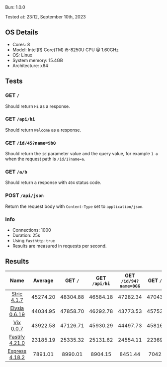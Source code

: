 Bun: 1.0.0

Tested at: 23:12, September 10th, 2023

## OS Details
- Cores: 8
- Model: Intel(R) Core(TM) i5-8250U CPU @ 1.60GHz
- OS: Linux
- System memory: 15.4GB
- Architecture: x64
## Tests
### GET `/`
Should return `Hi` as a response.
### GET `/api/hi`
Should return `Welcome` as a response.
### GET `/id/45?name=9bQ`
Should return the `id` parameter value and the query value, for example `1 a` when the request path is `/id/1?name=a`.
### GET `/a/b`
Should return a response with `404` status code.
### POST `/api/json`
Return the request body with `Content-Type` set to `application/json`.
### Info
- Connections: 1000
- Duration: 25s
- Using `fasthttp`: `true`
- Results are measured in requests per second.

## Results
| Name | Average | GET `/` | GET `/api/hi` | GET `/id/94?name=0GG` | GET `/a/b` | POST `/api/json` |
|  :---: | :---: | :---: | :---: | :---: | :---: | :---: |
| [Stric 4.1.7](/results/main/Stric) | 45274.20 | 48304.88 | 46584.18 | 47282.34 | 47043.62 | 37155.97 |
| [Elysia 0.6.19](/results/main/Elysia) | 44034.95 | 47858.70 | 46292.78 | 43773.53 | 45753.73 | 36496.00 |
| [Vix 0.0.7](/results/main/Vix) | 43922.58 | 47126.71 | 45930.29 | 44497.73 | 45816.05 | 36242.10 |
| [Fastify 4.21.0](/results/main/Fastify) | 23185.19 | 25335.32 | 25131.62 | 24554.11 | 22369.81 | 18535.11 |
| [Express 4.18.2](/results/main/Express) | 7891.01 | 8990.01 | 8904.15 | 8451.44 | 7042.01 | 6067.44 |